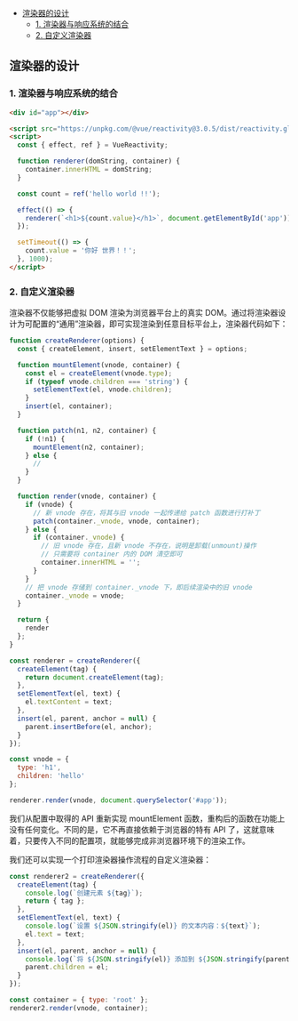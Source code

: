 - [渲染器的设计](#渲染器的设计)
  - [1. 渲染器与响应系统的结合](#1-渲染器与响应系统的结合)
  - [2. 自定义渲染器](#2-自定义渲染器)

## 渲染器的设计

### 1. 渲染器与响应系统的结合

```html
<div id="app"></div>

<script src="https://unpkg.com/@vue/reactivity@3.0.5/dist/reactivity.global.js"></script>
<script>
  const { effect, ref } = VueReactivity;

  function renderer(domString, container) {
    container.innerHTML = domString;
  }

  const count = ref('hello world !!');

  effect(() => {
    renderer(`<h1>${count.value}</h1>`, document.getElementById('app'));
  });

  setTimeout(() => {
    count.value = '你好 世界！！';
  }, 1000);
</script>
```

### 2. 自定义渲染器

渲染器不仅能够把虚拟 DOM 渲染为浏览器平台上的真实 DOM。通过将渲染器设计为可配置的“通用”渲染器，即可实现渲染到任意目标平台上，渲染器代码如下：

```js
function createRenderer(options) {
  const { createElement, insert, setElementText } = options;

  function mountElement(vnode, container) {
    const el = createElement(vnode.type);
    if (typeof vnode.children === 'string') {
      setElementText(el, vnode.children);
    }
    insert(el, container);
  }

  function patch(n1, n2, container) {
    if (!n1) {
      mountElement(n2, container);
    } else {
      //
    }
  }

  function render(vnode, container) {
    if (vnode) {
      // 新 vnode 存在，将其与旧 vnode 一起传递给 patch 函数进行打补丁
      patch(container._vnode, vnode, container);
    } else {
      if (container._vnode) {
        // 旧 vnode 存在，且新 vnode 不存在，说明是卸载(unmount)操作
        // 只需要将 container 内的 DOM 清空即可
        container.innerHTML = '';
      }
    }
    // 把 vnode 存储到 container._vnode 下，即后续渲染中的旧 vnode
    container._vnode = vnode;
  }

  return {
    render
  };
}

const renderer = createRenderer({
  createElement(tag) {
    return document.createElement(tag);
  },
  setElementText(el, text) {
    el.textContent = text;
  },
  insert(el, parent, anchor = null) {
    parent.insertBefore(el, anchor);
  }
});

const vnode = {
  type: 'h1',
  children: 'hello'
};

renderer.render(vnode, document.querySelector('#app'));
```

我们从配置中取得的 API 重新实现 mountElement 函数，重构后的函数在功能上没有任何变化。不同的是，它不再直接依赖于浏览器的特有 API 了，这就意味着，只要传入不同的配置项，就能够完成非浏览器环境下的渲染工作。

我们还可以实现一个打印渲染器操作流程的自定义渲染器：

```js
const renderer2 = createRenderer({
  createElement(tag) {
    console.log(`创建元素 ${tag}`);
    return { tag };
  },
  setElementText(el, text) {
    console.log(`设置 ${JSON.stringify(el)} 的文本内容：${text}`);
    el.text = text;
  },
  insert(el, parent, anchor = null) {
    console.log(`将 ${JSON.stringify(el)} 添加到 ${JSON.stringify(parent)} 下`);
    parent.children = el;
  }
});

const container = { type: 'root' };
renderer2.render(vnode, container);
```
